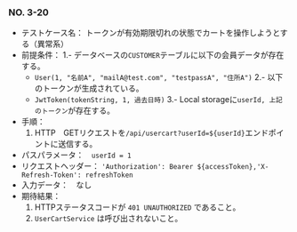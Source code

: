 ### NO. 3-20

- テストケース名： トークンが有効期限切れの状態でカートを操作しようとする（異常系）
- 前提条件：
  1.- データベースの`CUSTOMER`テーブルに以下の会員データが存在する。
  - `User(1, "名前A", "mailA@test.com", "testpassA", "住所A")`
  2.- 以下のトークンが生成されている。
  - `JwtToken(tokenString, 1, 過去日時)`
  3.- Local storageに`userId, 上記のトークン`が存在する。
- 手順：
  1. HTTP　GETリクエストを`/api/usercart?userId=${userId}`エンドポイントに送信する。
- パスパラメータ：　`userId = 1`
- リクエストヘッダー： `'Authorization': Bearer ${accessToken},'X-Refresh-Token': refreshToken`
- 入力データ：　なし
- 期待結果：
  1. HTTPステータスコードが `401 UNAUTHORIZED` であること。
  2. `UserCartService` は呼び出されないこと。